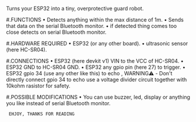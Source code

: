 Turns your ESP32 into a tiny, overprotective guard robot.


 #.FUNCTIONS
• Detects anything within the max distance of 1m.
• Sends that data on the serial Bluetooth monitor.
• if detected thing comes too close detects on serial Bluetooth monitor.

 #.HARDWARE REQUIRED 
 • ESP32 (or any other board).
 • ultrasonic sensor (here HC-SR04).


 #.CONNECTIONS
 • ESP32 (here devkit v1) VIN to the VCC of HC-SR04.
 • ESP32 GND to HC-SR04 GND.
 • ESP32 any gpio pin (here 27) to trigger.
 • ESP32 gpio 34 (use any other like this) to echo , WARNING⚠️ - Don't directly connect gpio 34 to echo use a voltage divider circuit together with 10kohm rasistor for safety.

 #.POSSIBLE MODIFICATIONS
 • You can use buzzer, led, display or anything you like instead of serial Bluetooth monitor.

     EHJOY, THANKS FOR READING 